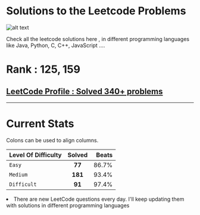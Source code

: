 # Solutions to the Leetcode Problems 
![alt text](https://leetcode.com/static/images/LeetCode_Sharing.png)



Check all the leetcode solutions here , in different programming languages like Java, Python, C, C++, JavaScript ....



# Rank : $125,159$


## [LeetCode Profile : Solved 340+ problems](https://leetcode.com/monitsharma/)


---
# Current Stats


Colons can be used to align columns.

| Level Of Difficulty        | Solved          | Beats  |
| ------------- |:-------------:| -----:|
| `Easy`      | **77** | 86.7% |
| `Medium`      | **181**      |   93.4% |
| `Difficult` | **91**      |    97.4% |






<li> There are new LeetCode questions every day. I'll keep updating them with solutions in different programming languages
  
 


  
 
  

